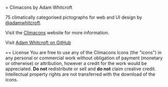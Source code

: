 = Climacons by Adam Whitcroft

75 climatically categorised pictographs for web and UI design by [@adamwhitcroft](http://www.twitter.com/#!/adamwhitcroft).

Visit the [Climacons](http://adamwhitcroft.com/climacons/) website for more information.

Visit [Adam Whitcroft on GitHub](https://github.com/AdamWhitcroft)

== License
You are free to use any of the Climacons Icons (the "icons") in any personal or commercial work without obligation of payment (monetary or otherwise) or attribution, however a credit for the work would be appreciated. **Do not** redistribute or sell and **do not** claim creative credit. Intellectual property rights are not transferred with the download of the icons.